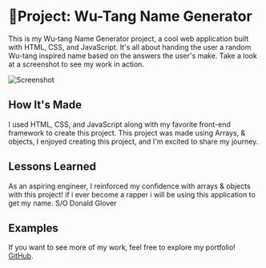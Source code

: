 # 🎤Project: Wu-Tang Name Generator

This is my Wu-tang Name Generator project, a cool web application built with HTML, CSS, and JavaScript. It's all about handing the user a random Wu-tang inspired name based on the answers the user's make. Take a look at a screenshot to see my work in action.

![Screenshot](screenshot.png)

## How It's Made

I used HTML, CSS, and JavaScript along with my favorite front-end framework to create this project. This project was made using Arrays, & objects, I enjoyed creating this project, and I'm excited to share my journey.

## Lessons Learned

As an aspiring engineer, I reinforced my confidence with arrays & objects with this project! if i ever become a rapper i will be using this application to get my name. S/O Donald Glover

## Examples

If you want to see more of my work, feel free to explore my portfolio! [GitHub](https://github.com/Michaelariasdls).
